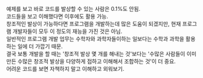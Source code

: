 예제를 보고 바로 코드를 발상할 수 있는 사람은 0.1%도 안됨.  
코드들을 보고 이해했다면 이후에도 활용 가능.  
창조적인 발상이 가능하다면 프로그램을 개발하는데 많은 도움이 되겠지만, 현재 프로그램 개발자들이 모두 이 정도의 재능을 가진 것은 아님.  
일반적인 프로그램 개발 업무는 수학자와 과학자들이하는 일보다는 수학과 과학을 활용하는 일에 더 가깝기 때문.  
결국 보통 개발을 할 때는 '창조적 발상 몇 개를 해내는 것'보다는 '수많은 사람들이 이미 만든 수많은 창조적 발상을 다양하게 접하고 이해해서 조합하는 것'이 더 중요.  
어려운 코드를 보면 자책하지 말고 이해하고 외워보기.
